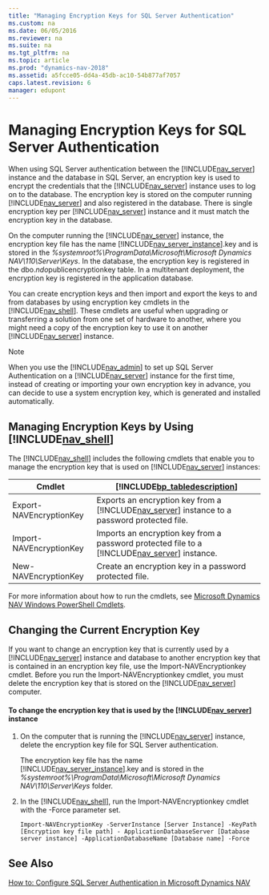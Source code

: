 ```yaml
---
title: "Managing Encryption Keys for SQL Server Authentication"
ms.custom: na
ms.date: 06/05/2016
ms.reviewer: na
ms.suite: na
ms.tgt_pltfrm: na
ms.topic: article
ms.prod: "dynamics-nav-2018"
ms.assetid: a5fcce05-dd4a-45db-ac10-54b877af7057
caps.latest.revision: 6
manager: edupont
---
```

# Managing Encryption Keys for SQL Server Authentication
When using SQL Server authentication between the [!INCLUDE[nav_server](includes/nav_server_md.md)] instance and the database in SQL Server, an encryption key is used to encrypt the credentials that the [!INCLUDE[nav_server](includes/nav_server_md.md)] instance uses to log on to the database. The encryption key is stored on the computer running [!INCLUDE[nav_server](includes/nav_server_md.md)] and also registered in the database. There is single encryption key per [!INCLUDE[nav_server](includes/nav_server_md.md)] instance and it must match the encryption key in the database.  

 On the computer running the [!INCLUDE[nav_server](includes/nav_server_md.md)] instance, the encryption key file has the name [!INCLUDE[nav_server_instance](includes/nav_server_instance_md.md)].key and is stored in the *%systemroot%\\ProgramData\\Microsoft\\Microsoft Dynamics NAV\\110\\Server\\Keys*. In the database, the encryption key is registered in the dbo.$ndo$publicencryptionkey table. In a multitenant deployment, the encryption key is registered in the application database.  

 You can create encryption keys and then import and export the keys to and from databases by using encryption key cmdlets in the [!INCLUDE[nav_shell](includes/nav_shell_md.md)]. These cmdlets are useful when upgrading or transferring a solution from one set of hardware to another, where you might need a copy of the encryption key to use it on another [!INCLUDE[nav_server](includes/nav_server_md.md)] instance.  

> [!NOTE]  
>  When you use the [!INCLUDE[nav_admin](includes/nav_admin_md.md)] to set up SQL Server Authentication on a [!INCLUDE[nav_server](includes/nav_server_md.md)] instance for the first time, instead of creating or importing your own encryption key in advance, you can decide to use a system encryption key, which is generated and installed automatically.  

## Managing Encryption Keys by Using [!INCLUDE[nav_shell](includes/nav_shell_md.md)]  
 The [!INCLUDE[nav_shell](includes/nav_shell_md.md)] includes the following cmdlets that enable you to manage the encryption key that is used on [!INCLUDE[nav_server](includes/nav_server_md.md)] instances:  

|Cmdlet|[!INCLUDE[bp_tabledescription](includes/bp_tabledescription_md.md)]|  
|------------|---------------------------------------|  
|Export-NAVEncryptionKey|Exports an encryption key from a [!INCLUDE[nav_server](includes/nav_server_md.md)] instance to a password protected file.|  
|Import-NAVEncryptionKey|Imports an encryption key from a password protected file to a [!INCLUDE[nav_server](includes/nav_server_md.md)] instance.|  
|New-NAVEncryptionKey|Create an encryption key in a password protected file.|  

 For more information about how to run the cmdlets, see [Microsoft Dynamics NAV Windows PowerShell Cmdlets](Microsoft-Dynamics-NAV-Windows-PowerShell-Cmdlets.md).  

## Changing the Current Encryption Key  
 If you want to change an encryption key that is currently used by a [!INCLUDE[nav_server](includes/nav_server_md.md)] instance and database to another encryption key that is contained in an encryption key file, use the Import-NAVEncryptionkey cmdlet. Before you run the Import-NAVEncryptionkey cmdlet, you must delete the encryption key that is stored on the [!INCLUDE[nav_server](includes/nav_server_md.md)] computer.  

#### To change the encryption key that is used by the [!INCLUDE[nav_server](includes/nav_server_md.md)] instance  

1.  On the computer that is running the [!INCLUDE[nav_server](includes/nav_server_md.md)] instance, delete the encryption key file for SQL Server authentication.  

     The encryption key file has the name [!INCLUDE[nav_server_instance](includes/nav_server_instance_md.md)].key and is stored in the *%systemroot%\\ProgramData\\Microsoft\\Microsoft Dynamics NAV\\110\\Server\\Keys* folder.  

2.  In the [!INCLUDE[nav_shell](includes/nav_shell_md.md)], run the Import-NAVEncryptionkey cmdlet with the -Force parameter set.  

    ```  
    Import-NAVEncryptionKey -ServerInstance [Server Instance] -KeyPath [Encryption key file path] - ApplicationDatabaseServer [Database server instance] -ApplicationDatabaseName [Database name] -Force  
    ```  

## See Also  
 [How to: Configure SQL Server Authentication in Microsoft Dynamics NAV](How-to--Configure-SQL-Server-Authentication-in-Microsoft-Dynamics-NAV.md)
